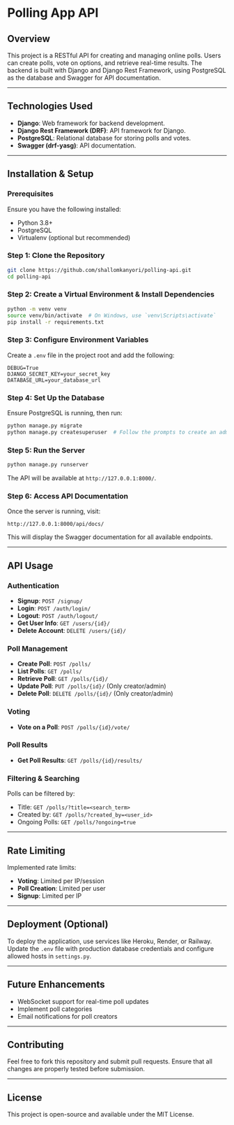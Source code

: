 # Polling App API

## Overview
This project is a RESTful API for creating and managing online polls. Users can create polls, vote on options, and retrieve real-time results. The backend is built with Django and Django Rest Framework, using PostgreSQL as the database and Swagger for API documentation.

---
## Technologies Used
- **Django**: Web framework for backend development.
- **Django Rest Framework (DRF)**: API framework for Django.
- **PostgreSQL**: Relational database for storing polls and votes.
- **Swagger (drf-yasg)**: API documentation.

---
## Installation & Setup

### Prerequisites
Ensure you have the following installed:
- Python 3.8+
- PostgreSQL
- Virtualenv (optional but recommended)

### Step 1: Clone the Repository
```sh
git clone https://github.com/shallomkanyori/polling-api.git
cd polling-api
```

### Step 2: Create a Virtual Environment & Install Dependencies
```sh
python -m venv venv
source venv/bin/activate  # On Windows, use `venv\Scripts\activate`
pip install -r requirements.txt
```

### Step 3: Configure Environment Variables
Create a `.env` file in the project root and add the following:
```env
DEBUG=True
DJANGO_SECRET_KEY=your_secret_key
DATABASE_URL=your_database_url
```

### Step 4: Set Up the Database
Ensure PostgreSQL is running, then run:
```sh
python manage.py migrate
python manage.py createsuperuser  # Follow the prompts to create an admin user
```

### Step 5: Run the Server
```sh
python manage.py runserver
```
The API will be available at `http://127.0.0.1:8000/`.

### Step 6: Access API Documentation
Once the server is running, visit:
```
http://127.0.0.1:8000/api/docs/
```
This will display the Swagger documentation for all available endpoints.

---
## API Usage
### Authentication
- **Signup**: `POST /signup/`
- **Login**: `POST /auth/login/`
- **Logout**: `POST /auth/logout/`
- **Get User Info**: `GET /users/{id}/`
- **Delete Account**: `DELETE /users/{id}/`

### Poll Management
- **Create Poll**: `POST /polls/`
- **List Polls**: `GET /polls/`
- **Retrieve Poll**: `GET /polls/{id}/`
- **Update Poll**: `PUT /polls/{id}/` (Only creator/admin)
- **Delete Poll**: `DELETE /polls/{id}/` (Only creator/admin)

### Voting
- **Vote on a Poll**: `POST /polls/{id}/vote/`

### Poll Results
- **Get Poll Results**: `GET /polls/{id}/results/`

### Filtering & Searching
Polls can be filtered by:
- Title: `GET /polls/?title=<search_term>`
- Created by: `GET /polls/?created_by=<user_id>`
- Ongoing Polls: `GET /polls/?ongoing=true`

---
## Rate Limiting
Implemented rate limits:
- **Voting**: Limited per IP/session
- **Poll Creation**: Limited per user
- **Signup**: Limited per IP

---
## Deployment (Optional)
To deploy the application, use services like Heroku, Render, or Railway. Update the `.env` file with production database credentials and configure allowed hosts in `settings.py`.

---
## Future Enhancements
- WebSocket support for real-time poll updates
- Implement poll categories
- Email notifications for poll creators

---
## Contributing
Feel free to fork this repository and submit pull requests. Ensure that all changes are properly tested before submission.

---
## License
This project is open-source and available under the MIT License.